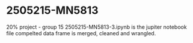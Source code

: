 # 2505215-MN5813
20% project - group 15
2505215-MN5813-3.ipynb is the jupiter notebook file
compelted data frame is merged, cleaned and wrangled.
